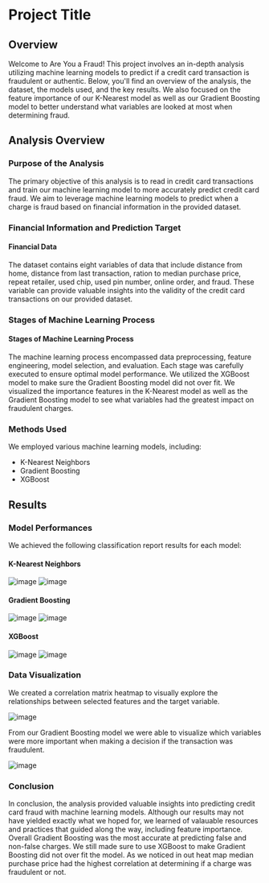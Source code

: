 # Project Title

## Overview

Welcome to Are You a Fraud! This project involves an in-depth analysis utilizing machine learning models to predict if a credit card transaction is fraudulent or authentic. Below, you'll find an overview of the analysis, the dataset, the models used, and the key results. We also focused on the feature importance of our K-Nearest model as well as our Gradient Boosting model to better understand what variables are looked at most when determining fraud.

## Analysis Overview

### Purpose of the Analysis

The primary objective of this analysis is to read in credit card transactions and train our machine learning model to more accurately predict credit card fraud. We aim to leverage machine learning models to predict when a charge is fraud based on financial information in the provided dataset.

### Financial Information and Prediction Target

#### Financial Data

The dataset contains eight variables of data that include distance from home, distance from last transaction, ration to median purchase price, repeat retailer, used chip, used pin number, online order, and fraud. These variable can provide valuable insights into the validity of the credit card transactions on our provided dataset.


### Stages of Machine Learning Process

#### Stages of Machine Learning Process

The machine learning process encompassed data preprocessing, feature engineering, model selection, and evaluation. Each stage was carefully executed to ensure optimal model performance. We utilized the XGBoost model to make sure the Gradient Boosting model did not over fit. We visualized the importance features in the K-Nearest model as well as the Gradient Boosting model to see what variables had the greatest impact on fraudulent charges.

### Methods Used

We employed various machine learning models, including:
- K-Nearest Neighbors
- Gradient Boosting
- XGBoost


## Results

### Model Performances

We achieved the following classification report results for each model:



#### K-Nearest Neighbors
![image](https://github.com/ZekeH43/Project-2/assets/143846311/559013a0-e6ac-4d62-aa7a-1317df6bf599)
![image](https://github.com/ZekeH43/Project-2/assets/143846311/a97b2477-4124-469d-9c88-41786119a268)



#### Gradient Boosting
![image](https://github.com/ZekeH43/Project-2/assets/143846311/3195cc2a-2b41-44a6-bb75-d3b1de274243)
![image](https://github.com/ZekeH43/Project-2/assets/143846311/57bf5d7a-300d-473c-8847-c96347545a1f)


#### XGBoost
![image](https://github.com/ZekeH43/Project-2/assets/143846311/daf20b6a-058e-410e-9078-3ad7078d6634)
![image](https://github.com/ZekeH43/Project-2/assets/143846311/35ca0747-f02f-4d29-90db-3fcf1348fb21)


### Data Visualization

We created a correlation matrix heatmap to visually explore the relationships between selected features and the target variable.

![image](https://github.com/ZekeH43/Project-2/assets/143846311/f19fa54c-ff82-4f8d-b87d-16b289544e7f)


From our Gradient Boosting model we were able to visualize which variables were more important when making a decision if the transaction was fraudulent.

![image](https://github.com/ZekeH43/Project-2/assets/143846311/cdd9b6e3-b2ac-49a8-9b36-1f10bbf92120)




### Conclusion

In conclusion, the analysis provided valuable insights into predicting credit card fraud with machine learning models. Although our results may not have yielded exactly what we hoped for, we learned of valauable resources and practices that guided along the way, including feature importance. Overall Gradient Boosting was the most accurate at predicting false and non-false charges. We still made sure to use XGBoost to make Gradient Boosting did not over fit the model. As we noticed in out heat map median purchase price had the highest correlation at determining if a charge was fraudulent or not.      



